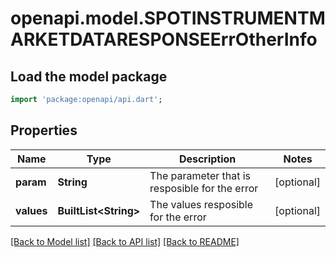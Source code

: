 # openapi.model.SPOTINSTRUMENTMARKETDATARESPONSEErrOtherInfo

## Load the model package
```dart
import 'package:openapi/api.dart';
```

## Properties
Name | Type | Description | Notes
------------ | ------------- | ------------- | -------------
**param** | **String** | The parameter that is resposible for the error | [optional] 
**values** | **BuiltList&lt;String&gt;** | The values resposible for the error | [optional] 

[[Back to Model list]](../README.md#documentation-for-models) [[Back to API list]](../README.md#documentation-for-api-endpoints) [[Back to README]](../README.md)


